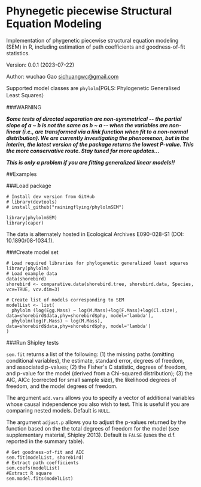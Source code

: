 # Phynegetic piecewise Structural Equation Modeling

  Implementation of phygenetic piecewise structural equation modeling (SEM) in R, including estimation of path coefficients and goodness-of-fit statistics. 
  


Version: 0.0.1 (2023-07-22)

Author: wuchao Gao <sichuangwc@gmail.com>

Supported model classes are `phylolm`(PGLS: Phylogenetic Generalised Least Squares）
  
###WARNING

***Some tests of directed separation are non-symmetrical -- the partial slope of a ~ b is not the same as b ~ a -- when the variables are non-linear (i.e., are transformed via a link function when fit to a non-normal distribution). We are currently investigating the phenomenon, but in the interim, the latest version of the package returns the lowest P-value. This the more conservative route. Stay tuned for more updates...***

***This is only a problem if you are fitting generalized linear models!!***

##Examples

###Load package

```
# Install dev version from GitHub
# library(devtools)
# install_github("rainingflying/phylolmSEM")

library(phylolmSEM)
library(caper)
```
The data is alternately hosted in Ecological Archives E090-028-S1 (DOI: 10.1890/08-1034.1).

###Create model set
```
# Load required libraries for phylogenetic generalized least squares
library(phylolm)
# Load example data
data(shorebird)
shorebird <- comparative.data(shorebird.tree, shorebird.data, Species, vcv=TRUE, vcv.dim=3)

# Create list of models corresponding to SEM
modelList <- list(
  phylolm (log(Egg.Mass) ~ log(M.Mass)+log(F.Mass)+log(Cl.size), data=shorebird$data,phy=shorebird$phy, model='lambda'),
  phylolm(log(F.Mass) ~ log(M.Mass), data=shorebird$data,phy=shorebird$phy, model='lambda')
)
```
###Run Shipley tests

`sem.fit` returns a list of the following:
(1) the missing paths (omitting conditional variables), the estimate, standard error, degrees of freedom, and associated p-values;
(2) the Fisher's C statistic, degrees of freedom, and p-value for the model (derived from a Chi-squared distribution);
(3) the AIC, AICc (corrected for small sample size), the likelihood degrees of freedom, and the model degrees of freedom.

The argument `add.vars` allows you to specify a vector of additional variables whose causal independence you also wish to test. This is useful if you are comparing nested models. Default is `NULL`.

The argument `adjust.p` allows you to adjust the p-values returned by the function based on the the total degrees of freedom for the model (see supplementary material, Shipley 2013). Default is `FALSE` (uses the d.f. reported in the summary table).


```
# Get goodness-of-fit and AIC
sem.fit(modelList, shorebird)
# Extract path coefficients
sem.coefs(modelList)
#Extract R square
sem.model.fits(modelList)

```
